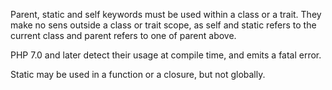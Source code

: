 Parent, static and self keywords must be used within a class or a trait. They make no sens outside a class or trait scope, as self and static refers to the current class and parent refers to one of parent above.

PHP 7.0 and later detect their usage at compile time, and emits a fatal error.

<?php

class x {
    const Y = 1;
    
    function foo() {
        // self is \x
        echo self::Y;
    }
}

const Z = 1;
// This doesn't compile anymore
echo self::Z;

?>

Static may be used in a function or a closure, but not globally.